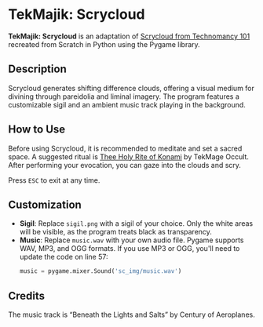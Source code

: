 # TekMajik: Scrycloud

**TekMajik: Scrycloud** is an adaptation of [Scrycloud from Technomancy 101](https://technomancy101.com/scrycloud/) recreated from Scratch in Python using the Pygame library.

## Description
Scrycloud generates shifting difference clouds, offering a visual medium for divining through pareidolia and liminal imagery. The program features a customizable sigil and an ambient music track playing in the background.

## How to Use
Before using Scrycloud, it is recommended to meditate and set a sacred space. A suggested ritual is [Thee Holy Rite of Konami](https://www.facebook.com/photo/?fbid=110582964071583&set=a.109709474158932) by TekMage Occult. After performing your evocation, you can gaze into the clouds and scry. 

Press `ESC` to exit at any time.

## Customization
- **Sigil**: Replace `sigil.png` with a sigil of your choice. Only the white areas will be visible, as the program treats black as transparency.
- **Music**: Replace `music.wav` with your own audio file. Pygame supports WAV, MP3, and OGG formats. If you use MP3 or OGG, you'll need to update the code on line 57:
  ```python
  music = pygame.mixer.Sound('sc_img/music.wav')

## Credits
The music track is “Beneath the Lights and Salts” by Century of Aeroplanes.
